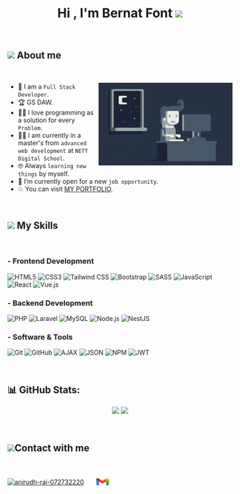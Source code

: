 <h1 align="center">Hi , I'm Bernat Font <img src="https://media.giphy.com/media/hvRJCLFzcasrR4ia7z/giphy.gif" width="35"></h1>

<br>	

## <picture><img src = "https://github.com/7oSkaaa/7oSkaaa/blob/main/Images/about_me.gif?raw=true" width = 50px></picture> About me
<br>

<picture><img alt="Night Coding" src="https://raw.githubusercontent.com/AVS1508/AVS1508/master/assets/Night-Coding.gif" align="right"/></picture>
- :school: I am a `Full Stack Developer`.
- :trophy: GS DAW.
- :technologist: I love programming as a solution for every `Problem`.
- :student: I am currently in a master's from `advanced web development` at `NETT Digital School`.
- :nerd_face: Always `learning new things` by myself.
- :thinking: I’m currently open for a new `job opportunity`.
- :boom: You can visit [MY PORTFOLIO](https://portfolio-bernat-vue.vercel.app/).

<br>

## <img src="https://media.giphy.com/media/ObNTw8Uzwy6KQ/giphy.gif" width="30px"> My Skills
<br>

### - Frontend Development
<p> 
  <img src="https://img.shields.io/badge/html5-%23E34F26.svg?style=for-the-badge&logo=html5&logoColor=white" alt="HTML5">
  <img src="https://img.shields.io/badge/css3-%231572B6.svg?style=for-the-badge&logo=css3&logoColor=white" alt="CSS3">
  <img src="https://img.shields.io/badge/Tailwind_CSS-%2338B2AC.svg?style=for-the-badge&logo=tailwind-css&logoColor=white" alt="Tailwind CSS">
  <img src="https://img.shields.io/badge/bootstrap-%23563D7C.svg?style=for-the-badge&logo=bootstrap&logoColor=white" alt="Bootstrap">
  <img src="https://img.shields.io/badge/SASS-hotpink.svg?style=for-the-badge&logo=SASS&logoColor=white" alt="SASS">
  <img src="https://img.shields.io/badge/javascript-%23F7DF1E.svg?style=for-the-badge&logo=javascript&logoColor=%23323330" alt="JavaScript">
  <img src="https://img.shields.io/badge/react-%2361DAFB.svg?style=for-the-badge&logo=react&logoColor=%2320232a" alt="React">
  <img src="https://img.shields.io/badge/vue.js-%2341B883.svg?style=for-the-badge&logo=vue.js&logoColor=white" alt="Vue.js">
</p>

### - Backend Development
<p> 
  <img src="https://img.shields.io/badge/PHP-%23777BB4.svg?style=for-the-badge&logo=php&logoColor=white" alt="PHP">
  <img src="https://img.shields.io/badge/Laravel-%23FF2D20.svg?style=for-the-badge&logo=laravel&logoColor=white" alt="Laravel">
  <img src="https://img.shields.io/badge/MySQL-%234479A1.svg?style=for-the-badge&logo=mysql&logoColor=white" alt="MySQL">
  <img src="https://img.shields.io/badge/Node.js-%23339933.svg?style=for-the-badge&logo=node.js&logoColor=white" alt="Node.js">
  <img src="https://img.shields.io/badge/NestJS-%23E0234E.svg?style=for-the-badge&logo=nestjs&logoColor=white" alt="NestJS">
</p>

### - Software & Tools
<p> 
  <img src="https://img.shields.io/badge/Git-%23F05032.svg?style=for-the-badge&logo=git&logoColor=white" alt="Git">
  <img src="https://img.shields.io/badge/GitHub-%23181717.svg?style=for-the-badge&logo=github&logoColor=white" alt="GitHub">
  <img src="https://img.shields.io/badge/AJAX-%230072C6.svg?style=for-the-badge&logo=javascript&logoColor=white" alt="AJAX">
  <img src="https://img.shields.io/badge/JSON-%23000000.svg?style=for-the-badge&logo=json&logoColor=white" alt="JSON">
  <img src="https://img.shields.io/badge/NPM-%23CB3837.svg?style=for-the-badge&logo=npm&logoColor=white" alt="NPM">
  <img src="https://img.shields.io/badge/JWT-%23000000.svg?style=for-the-badge&logo=json-web-tokens&logoColor=white" alt="JWT">
</p>



<br>

## 📊 GitHub Stats:
<p align= "center">
  <img height= "200" src="https://github-readme-stats.vercel.app/api?username=BernatDev6&theme=react&show_icons=true&include_all_commits=true" />
  <img height= "200" src="https://github-readme-stats.vercel.app/api/top-langs/?username=BernatDev6&theme=react&layout=compact" />
</p>


<br>

## <img src='https://raw.githubusercontent.com/ShahriarShafin/ShahriarShafin/main/Assets/handshake.gif' width="50px">Contact with me
<br>

<p>
  <a href="https://www.linkedin.com/in/bernat-font-gin%C3%A9-07508924b/" target="blank"><img align="center" src="https://raw.githubusercontent.com/rahuldkjain/github-profile-readme-generator/master/src/images/icons/Social/linked-in-alt.svg" alt="anirudh-rai-072732220" height="30" width="40" /></a>
   
  <a href = "mailto: oumw.udesh@gmail.com"><img align="center" src="https://raw.githubusercontent.com/edent/SuperTinyIcons/master/images/svg/gmail.svg" alt="Gmail" height="30" width="40" /></a>
</p>
